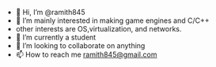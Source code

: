 - 👋 Hi, I’m @ramith845
- 👀 I’m mainly interested in making game engines and C/C++
- other interests are OS,virtualization, and networks.
- 🌱 I’m currently a student
- 💞️ I’m looking to collaborate on anything
- 📫 How to reach me ramith845@gmail.com

<!---
ramith845/ramith845 is a ✨ special ✨ repository because its `README.md` (this file) appears on your GitHub profile.
You can click the Preview link to take a look at your changes.
--->
